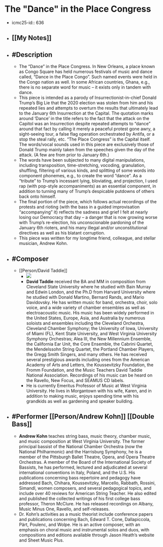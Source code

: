 # The "Dance" in the Place Congress
- icmc25-id:: 636
- ## [[My Notes]]
- ## #Description
	- The “Dance” in the Place Congress. In New Orleans, a place known as Congo Square has held numerous festivals of music and dance called, “Dance in the Place Congo”. Such named events were held in the Congo nation as well. In some African countries, Ghana, e.g., there is no separate word for music – it exists only in tandem with dance.
	- This piece is intended as a parody of Insurrectionist-in-chief Donald Trump’s Big Lie that the 2020 election was stolen from him and his repeated lies and attempts to overturn the results that ultimately lead to the January 6th Insurrection at the Capital. The quotation marks around ‘Dance’ in the title refers to the fact that the attack on the Capitol was an Insurrection despite repeated attempts to “dance” around that fact by calling it merely a peaceful protest gone awry, a sight-seeing tour, a false flag operation orchestrated by Antifa, or a stop the steal rally, etc. “The Place Congress” is the Capital itself. The words/vocal sounds used in this piece are exclusively those of Donald Trump mainly taken from the speeches given the day of the attack. (A few are from prior to January 6th.)
	- The words have been subjected to many digital manipulations, including transposition, time-stretching, vocoding, granulation, shuffling, filtering of various kinds, and splitting of some words into component phonemes, e.g., to create the word “dance”. As a “tribute” to Trump’s incessant lying, bloviating, and projection, I used rap (with pop-style accompaniments) as an essential component, in addition to turning many of Trump’s despicable putdowns of others back onto himself.
	- The final portion of the piece, which follows actual recordings of the protests and rioting (with the bass in a guided improvisation “accompanying” it) reflects the sadness and grief I felt at nearly losing our Democracy that day – a danger that is now growing worse with Trump’s re-election, his unconscionable pardoning of the January 6th rioters, and his many illegal and/or unconstitutional directives as well as his blatant corruption.
	- This piece was written for my longtime friend, colleague, and stellar musician, Andrew Kohn.
- ## #Composer
	- [[Person/David Taddie]]
		- ![](https://icmc2025.sites.northeastern.edu/files/2025/06/636-David-Taddie-Photo_Headshot-221x300.jpg)
		- **David Taddie** received the BA and MM in composition from Cleveland State University where he studied with Bain Murray and Edwin London, and the Ph.D from Harvard University where he studied with Donald Martino, Bernard Rands, and Mario Davidovsky. He has written music for band, orchestra, choir, solo voice, and a wide variety of chamber ensembles as well as electroacoustic music. His music has been widely performed in the United States, Europe, Asia, and Australia by numerous soloists and ensembles including the Cleveland Orchestra, Cleveland Chamber Symphony; the University of Iowa, University of Miami (FL), Kent State University, and West Virginia University Symphony Orchestras; Alea III, the New Millennium Ensemble, the California Ear Unit, the Core Ensemble, the Cabrini Quartet, the Mendelssohn String Quartet, the Portland Chamber Players, the Gregg Smith Singers, and many others. He has received several prestigious awards including ones from the American Academy of Arts and Letters, the Koussevitzky Foundation, the Fromm Foundation, and the Music Teachers David Taddie National Association. Recordings of his music can be heard on the Ravello, New Focus, and SEAMUS CD labels.
		- He is currently Emeritus Professor of Music at West Virginia University. He lives in Morgantown with his wife, Karen, and in addition to making music, enjoys spending time with his grandkids as well as gardening and speaker building.
- ## #Performer [[Person/Andrew Kohn]] [[Double Bass]]
	- **Andrew Kohn** teaches string bass, music theory, chamber music, and music composition at West Virginia University. The former principal bassist of the National Chamber Orchestra (now the National Philharmonic) and the Harrisburg Symphony, he is a member of the Pittsburgh Ballet Theatre, Opera, and Opera Theatre Orchestras. A member of the Board of the International Society of Bassists, he has performed, lectured and adjudicated at several international conventions in Italy, Poland, and the U.S. His publications concerning bass repertoire and pedagogy have addressed Bach, Chihara, Koussevitzky, Marcello, Rabbath, Rossini, Simandl, women composers, and several pedagogical topics, and include over 40 reviews for American String Teacher. He also edited and published the collected writings of his first college bass professor, Theron McClure. He has released recordings on Albany, Music Minus One, Ravello, and self-releases.
	- Dr. Kohn’s activities as a music theorist include conference papers and publications concerning Bach, Edward T. Cone, Dallapiccola, Pärt, Poulenc, and Wolpe. He is an active composer, with an emphasis on choral music and instrumental solos and duos, with compositions and editions available through Jason Heath’s website and Sheet Music Plus.